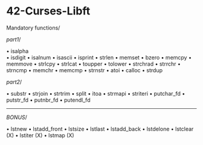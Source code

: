 # 42-Curses-Libft

Mandatory functions/

_part1_/

• isalpha   
• isdigit
• isalnum
• isascii
• isprint
• strlen
• memset
• bzero
• memcpy
• memmove
• strlcpy
• strlcat
• toupper
• tolower
• strchrad
• strrchr
• strncmp
• memchr
• memcmp
• strnstr
• atoi
• calloc
• strdup

_part2_/

• substr
• strjoin
• strtrim
• split
• itoa
• strmapi
• striteri
• putchar_fd
• putstr_fd
• putnbr_fd
• putendl_fd

-------------------------------------------

_BONUS_/

• lstnew
• lstadd_front
• lstsize 
• lstlast
• lstadd_back
• lstdelone
• lstclear (X)
• lstiter (X)
• lstmap (X)
